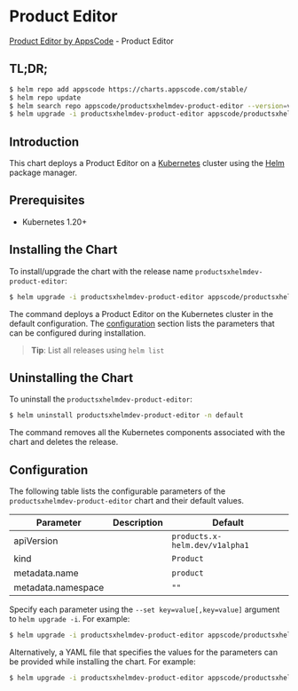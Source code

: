 # Product Editor

[Product Editor by AppsCode](https://appscode.com) - Product Editor

## TL;DR;

```bash
$ helm repo add appscode https://charts.appscode.com/stable/
$ helm repo update
$ helm search repo appscode/productsxhelmdev-product-editor --version=v0.18.0
$ helm upgrade -i productsxhelmdev-product-editor appscode/productsxhelmdev-product-editor -n default --create-namespace --version=v0.18.0
```

## Introduction

This chart deploys a Product Editor on a [Kubernetes](http://kubernetes.io) cluster using the [Helm](https://helm.sh) package manager.

## Prerequisites

- Kubernetes 1.20+

## Installing the Chart

To install/upgrade the chart with the release name `productsxhelmdev-product-editor`:

```bash
$ helm upgrade -i productsxhelmdev-product-editor appscode/productsxhelmdev-product-editor -n default --create-namespace --version=v0.18.0
```

The command deploys a Product Editor on the Kubernetes cluster in the default configuration. The [configuration](#configuration) section lists the parameters that can be configured during installation.

> **Tip**: List all releases using `helm list`

## Uninstalling the Chart

To uninstall the `productsxhelmdev-product-editor`:

```bash
$ helm uninstall productsxhelmdev-product-editor -n default
```

The command removes all the Kubernetes components associated with the chart and deletes the release.

## Configuration

The following table lists the configurable parameters of the `productsxhelmdev-product-editor` chart and their default values.

|     Parameter      | Description |                  Default                  |
|--------------------|-------------|-------------------------------------------|
| apiVersion         |             | <code>products.x-helm.dev/v1alpha1</code> |
| kind               |             | <code>Product</code>                      |
| metadata.name      |             | <code>product</code>                      |
| metadata.namespace |             | <code>""</code>                           |


Specify each parameter using the `--set key=value[,key=value]` argument to `helm upgrade -i`. For example:

```bash
$ helm upgrade -i productsxhelmdev-product-editor appscode/productsxhelmdev-product-editor -n default --create-namespace --version=v0.18.0 --set apiVersion=products.x-helm.dev/v1alpha1
```

Alternatively, a YAML file that specifies the values for the parameters can be provided while
installing the chart. For example:

```bash
$ helm upgrade -i productsxhelmdev-product-editor appscode/productsxhelmdev-product-editor -n default --create-namespace --version=v0.18.0 --values values.yaml
```
